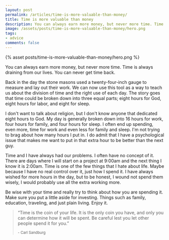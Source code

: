 ```yaml
---
layout: post
permalink: /articles/time-is-more-valuable-than-money/
title: Time is more valuable than money
description: You can always earn more money, but never more time. Time is always draining from our lives. You can never get time back.
image: /assets/posts/time-is-more-valuable-than-money/hero.png
tags:
- advice
comments: false
---
```


<div class="hero">{% asset posts/time-is-more-valuable-than-money/hero.png %}</div>

<p>You can always earn more money, but never more time. Time is always draining from our lives. You can never get time back.</p>
<p>Back in the day the stone masons used a twenty-four-inch gauge to measure and lay out their work. We can now use this tool as a way to teach us about the division of time and the right use of each day. The story goes that time could be broken down into three equal parts; eight hours for God, eight hours for labor, and eight for sleep.</p>
<p>I don't want to talk about religion, but I don't know anyone that dedicated eight hours to God. My day is generally broken down into 16 hours for work, four hours for family, and four hours for sleep. I often end up spending, even more, time for work and even less for family and sleep. I'm not trying to brag about how many hours I put in. I do admit that I have a psychological issue that makes me want to put in that extra hour to be better than the next guy.</p>
<p>Time and I have always had our problems. I often have no concept of it. There are days where I will start on a project at 9:00am and the next thing I know it is 2:00am. Time is one of the few things that I hate about life. Maybe because I have no real control over it, just how I spend it. I have always wished for more hours in the day, but to be honest, I wound not spend them wisely, I would probably use all the extra working more.</p>
<p>Be wise with your time and really try to think about how you are spending it. Make sure you put a little aside for investing. Things such as family, education, traveling, and just plain living. Enjoy it.</p>
<blockquote>
  <p>&#8220;Time is the coin of your life. It is the only coin you have, and only you can determine how it will be spent. Be careful lest you let other people spend it for you.&#8221;</p>
  <small>- Carl Sandburg</small>
</blockquote>
